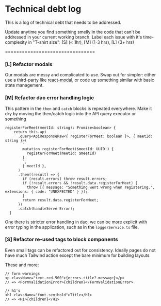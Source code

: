 # Technical debt log

This is a log of technical debt that needs to be addressed.

Update anytime you find something smelly in the code that can't be addressed in your current working branch. Label each issue with it's time-complexity in "T-shirt size": [S] (< 1hr), [M] (1-3 hrs), [L] (3+ hrs)

================================

### [L] Refactor modals

Our modals are messy and complicated to use.
Swap out for simpler: either use a third-party like [react-modal](https://github.com/reactjs/react-modal), or code up something similar with basic state management.

### [M] Refactor dao error handling logic

This pattern in the `then` and `catch` blocks is repeated everywhere. Make it dry by moving the then/catch logic into the API query executor or something

```tsx
registerForMeet(meetId: string): Promise<boolean> {
    return this.api
      .query<ApiResponseRaw<{ registerForMeet: boolean }>, { meetId: string }>(
        `
        mutation registerForMeet($meetId: UUID!) {
          registerForMeet(meetId: $meetId)
        }
        `,
        { meetId },
      )
      .then((result) => {
        if (result.errors) throw result.errors;
        if (!result.errors && !result.data.registerForMeet) {
          throw [{ message: "Something went wrong when registering.", extensions: { code: "UNEXPECTED" } }];
        }
        return result.data.registerForMeet;
      })
      .catch(handleServerError);
  }
```

One there is stricter error handling in dao, we can be more explicit with error typing in the application, such as in the `loggerService.ts` file.

### [S] Refactor re-used tags to block components

Even small tags can be refactored out for consistency. Ideally pages do not have much Tailwind action except the bare minimum for building layouts

These and more:

```tsx
// form warnings
<p className="text-red-500">{errors.title?.message}</p>
// => <FormValidationError>{children}</FormValidationError>

// h1's
<h1 className="font-semibold">Title</h1>
// => <H1>{children}</H1>
```
